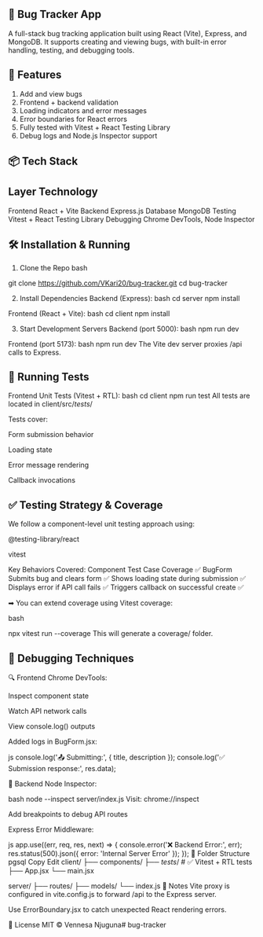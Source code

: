 ## 🐞 Bug Tracker App
A full-stack bug tracking application built using React (Vite), Express, and MongoDB. It supports creating and viewing bugs, with built-in error handling, testing, and debugging tools.

## 🚀 Features
1. Add and view bugs
2. Frontend + backend validation
3. Loading indicators and error messages
4. Error boundaries for React errors
5. Fully tested with Vitest + React Testing Library
6. Debug logs and Node.js Inspector support

## 📦 Tech Stack
## Layer	Technology
Frontend	React + Vite
Backend	Express.js
Database	MongoDB
Testing	Vitest + React Testing Library
Debugging	Chrome DevTools, Node Inspector

## 🛠️ Installation & Running
1. Clone the Repo
bash

git clone https://github.com/VKari20/bug-tracker.git
cd bug-tracker

2. Install Dependencies
Backend (Express):
bash
cd server
npm install

Frontend (React + Vite):
bash
cd client
npm install

3. Start Development Servers
Backend (port 5000):
bash
npm run dev

Frontend (port 5173):
bash
npm run dev
The Vite dev server proxies /api calls to Express.

## 🧪 Running Tests
Frontend Unit Tests (Vitest + RTL):
bash
cd client
npm run test
All tests are located in client/src/_tests_/

Tests cover:

Form submission behavior

Loading state

Error message rendering

Callback invocations

## ✅ Testing Strategy & Coverage
We follow a component-level unit testing approach using:

@testing-library/react

vitest

Key Behaviors Covered:
Component	Test Case	Coverage ✅
BugForm	Submits bug and clears form	✅
Shows loading state during submission	✅
Displays error if API call fails	✅
Triggers callback on successful create	✅

➡ You can extend coverage using Vitest coverage:

bash

npx vitest run --coverage
This will generate a coverage/ folder.

## 🐞 Debugging Techniques
🔍 Frontend
Chrome DevTools:

Inspect component state

Watch API network calls

View console.log() outputs

Added logs in BugForm.jsx:

js
console.log('📤 Submitting:', { title, description });
console.log('✅ Submission response:', res.data);

🧠 Backend
Node Inspector:

bash
node --inspect server/index.js
Visit: chrome://inspect

Add breakpoints to debug API routes

Express Error Middleware:

js
app.use((err, req, res, next) => {
  console.error('❌ Backend Error:', err);
  res.status(500).json({ error: 'Internal Server Error' });
});
🧱 Folder Structure
pgsql
Copy
Edit
client/
  ├── components/
  ├── _tests_/          # ✅ Vitest + RTL tests
  ├── App.jsx
  └── main.jsx

server/
  ├── routes/
  ├── models/
  └── index.js
📌 Notes
Vite proxy is configured in vite.config.js to forward /api to the Express server.

Use ErrorBoundary.jsx to catch unexpected React rendering errors.

📃 License
MIT © Vennesa Njuguna# bug-tracker
